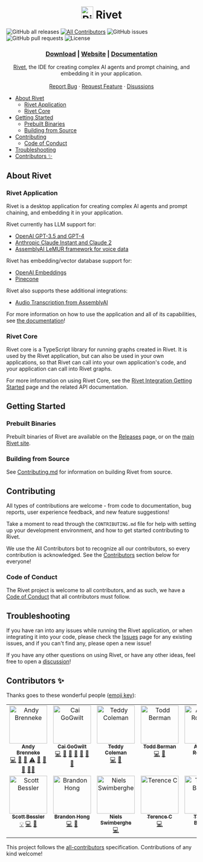 <h1 align="center"><img src="https://rivet.ironcladapp.com/img/Square150x150Logo.png" alt="Rivet Logo" width="32"> Rivet</h1>

![GitHub all releases](https://img.shields.io/github/downloads/ironclad/rivet/total) [![All Contributors](https://img.shields.io/github/all-contributors/Ironclad/rivet?color=ee8449&style=flat-square)](#contributors-) ![GitHub issues](https://img.shields.io/github/issues/Ironclad/rivet) ![GitHub pull requests](https://img.shields.io/github/issues-pr/Ironclad/rivet) ![License](https://img.shields.io/github/license/Ironclad/rivet)

<h3 align="center"><a href="https://github.com/Ironclad/rivet/releases">Download</a> | <a href="https://rivet.ironcladapp.com">Website</a> | <a href="https://rivet.ironcladapp.com">Documentation</a></h3>

<p align="center">
  <a href="https://rivet.ironcladapp.com">Rivet</a>, the IDE for creating complex AI agents and prompt chaining, and embedding it in your application.
  <br />
  <br />
  <a href="https://github.com/Ironclad/rivet/issues">Report Bug</a>
  ·
  <a href="https://github.com/Ironclad/rivet/issues">Request Feature</a>
  ·
  <a href="https://github.com/Ironclad/rivet/discussions">Disussions</a>
</p>

- [About Rivet](#about-rivet)
  - [Rivet Application](#rivet-application)
  - [Rivet Core](#rivet-core)
- [Getting Started](#getting-started)
  - [Prebuilt Binaries](#prebuilt-binaries)
  - [Building from Source](#building-from-source)
- [Contributing](#contributing)
  - [Code of Conduct](#code-of-conduct)
- [Troubleshooting](#troubleshooting)
- [Contributors ✨](#contributors-)

## About Rivet

### Rivet Application

Rivet is a desktop application for creating complex AI agents and prompt chaining, and embedding it in your application.

Rivet currently has LLM support for:

- [OpenAI GPT-3.5 and GPT-4](https://openai.com/gpt-4)
- [Anthropic Claude Instant and Claude 2](https://www.anthropic.com/index/claude-2)
- [AssemblyAI LeMUR framework for voice data](https://www.assemblyai.com/models/lemur)

Rivet has embedding/vector database support for:

- [OpenAI Embeddings](https://platform.openai.com/docs/guides/embeddings)
- [Pinecone](https://www.pinecone.io/)

Rivet also supports these additional integrations:
- [Audio Transcription from AssemblyAI](https://www.assemblyai.com/models/core-transcription)

For more information on how to use the application and all of its capabilities, see [the documentation](https://rivet.ironcladapp.com)!

### Rivet Core

Rivet core is a TypeScript library for running graphs created in Rivet. It is used by the Rivet application, but can also be used in your own applications, so that Rivet can call into your own application's code, and your application can call into Rivet graphs.

For more information on using Rivet Core, see the [Rivet Integration Getting Started](https://rivet.ironcladapp.com/api-reference/getting-started-integration) page and the related API documentation.

## Getting Started

### Prebuilt Binaries

Prebuilt binaries of Rivet are available on the [Releases](https://github.com/Ironclad/rivet/releases) page, or on the [main Rivet site](https://rivet.ironcladapp.com).

### Building from Source

See [Contributing.md](./CONTRIBUTING.md) for information on building Rivet from source.

## Contributing

All types of contributions are welcome - from code to documentation, bug reports, user experience feedback, and new feature suggestions!

Take a moment to read through the `CONTRIBUTING.md` file for help with setting up your development environment, and how to get started contributing to Rivet.

We use the All Contributors bot to recognize all our contributors, so every contribution is acknowledged. See the [Contributors](#contributors-) section below for everyone!

### Code of Conduct

The Rivet project is welcome to all contributors, and as such, we have a [Code of Conduct](./CODE_OF_CONDUCT.md) that all contributors must follow.

## Troubleshooting

If you have ran into any issues while running the Rivet application, or when integrating it into your code, please check the [Issues](https://github.com/Ironclad/rivet/issues) page for any existing issues, and if you can't find any, please open a new issue!

If you have any other questions on using Rivet, or have any other ideas, feel free to open a [discussion](https://github.com/Ironclad/rivet/discussions)!

## Contributors ✨

Thanks goes to these wonderful people ([emoji key](https://allcontributors.org/docs/en/emoji-key)):

<!-- ALL-CONTRIBUTORS-LIST:START - Do not remove or modify this section -->
<!-- prettier-ignore-start -->
<!-- markdownlint-disable -->
<table>
  <tbody>
    <tr>
      <td align="center" valign="top" width="14.28%"><a href="https://github.com/abrenneke"><img src="https://avatars.githubusercontent.com/u/342540?v=4?s=100" width="100px;" alt="Andy Brenneke"/><br /><sub><b>Andy Brenneke</b></sub></a><br /><a href="https://github.com/Ironclad/rivet/commits?author=abrenneke" title="Code">💻</a> <a href="#ideas-abrenneke" title="Ideas, Planning, & Feedback">🤔</a> <a href="#research-abrenneke" title="Research">🔬</a> <a href="https://github.com/Ironclad/rivet/commits?author=abrenneke" title="Tests">⚠️</a> <a href="#tool-abrenneke" title="Tools">🔧</a> <a href="https://github.com/Ironclad/rivet/pulls?q=is%3Apr+reviewed-by%3Aabrenneke" title="Reviewed Pull Requests">👀</a> <a href="#question-abrenneke" title="Answering Questions">💬</a> <a href="#mentoring-abrenneke" title="Mentoring">🧑‍🏫</a></td>
      <td align="center" valign="top" width="14.28%"><a href="https://github.com/gogwilt"><img src="https://avatars.githubusercontent.com/u/448108?v=4?s=100" width="100px;" alt="Cai GoGwilt"/><br /><sub><b>Cai GoGwilt</b></sub></a><br /><a href="https://github.com/Ironclad/rivet/commits?author=gogwilt" title="Code">💻</a> <a href="#business-gogwilt" title="Business development">💼</a> <a href="#ideas-gogwilt" title="Ideas, Planning, & Feedback">🤔</a> <a href="#maintenance-gogwilt" title="Maintenance">🚧</a> <a href="#promotion-gogwilt" title="Promotion">📣</a> <a href="https://github.com/Ironclad/rivet/pulls?q=is%3Apr+reviewed-by%3Agogwilt" title="Reviewed Pull Requests">👀</a> <a href="https://github.com/Ironclad/rivet/issues?q=author%3Agogwilt" title="Bug reports">🐛</a></td>
      <td align="center" valign="top" width="14.28%"><a href="https://github.com/teddycoleman"><img src="https://avatars.githubusercontent.com/u/15386324?v=4?s=100" width="100px;" alt="Teddy Coleman"/><br /><sub><b>Teddy Coleman</b></sub></a><br /><a href="https://github.com/Ironclad/rivet/commits?author=teddycoleman" title="Code">💻</a> <a href="https://github.com/Ironclad/rivet/issues?q=author%3Ateddycoleman" title="Bug reports">🐛</a></td>
      <td align="center" valign="top" width="14.28%"><a href="https://github.com/tberman"><img src="https://avatars.githubusercontent.com/u/183738?v=4?s=100" width="100px;" alt="Todd Berman"/><br /><sub><b>Todd Berman</b></sub></a><br /><a href="https://github.com/Ironclad/rivet/commits?author=tberman" title="Code">💻</a> <a href="https://github.com/Ironclad/rivet/issues?q=author%3Atberman" title="Bug reports">🐛</a></td>
      <td align="center" valign="top" width="14.28%"><a href="https://github.com/a-rothwell"><img src="https://avatars.githubusercontent.com/u/12634659?v=4?s=100" width="100px;" alt="Andrew Rothwell"/><br /><sub><b>Andrew Rothwell</b></sub></a><br /><a href="#tutorial-a-rothwell" title="Tutorials">✅</a> <a href="https://github.com/Ironclad/rivet/commits?author=a-rothwell" title="Documentation">📖</a></td>
      <td align="center" valign="top" width="14.28%"><a href="http://twitter.com/dominiccooney"><img src="https://avatars.githubusercontent.com/u/55120?v=4?s=100" width="100px;" alt="Dominic Cooney"/><br /><sub><b>Dominic Cooney</b></sub></a><br /><a href="#ideas-dominiccooney" title="Ideas, Planning, & Feedback">🤔</a> <a href="https://github.com/Ironclad/rivet/issues?q=author%3Adominiccooney" title="Bug reports">🐛</a></td>
      <td align="center" valign="top" width="14.28%"><a href="https://github.com/ankrgyl"><img src="https://avatars.githubusercontent.com/u/565363?v=4?s=100" width="100px;" alt="Ankur Goyal"/><br /><sub><b>Ankur Goyal</b></sub></a><br /><a href="https://github.com/Ironclad/rivet/commits?author=ankrgyl" title="Documentation">📖</a> <a href="https://github.com/Ironclad/rivet/commits?author=ankrgyl" title="Code">💻</a></td>
    </tr>
    <tr>
      <td align="center" valign="top" width="14.28%"><a href="https://github.com/scottbessler"><img src="https://avatars.githubusercontent.com/u/293802?v=4?s=100" width="100px;" alt="Scott Bessler"/><br /><sub><b>Scott Bessler</b></sub></a><br /><a href="#example-scottbessler" title="Examples">💡</a> <a href="https://github.com/Ironclad/rivet/commits?author=scottbessler" title="Code">💻</a> <a href="https://github.com/Ironclad/rivet/issues?q=author%3Ascottbessler" title="Bug reports">🐛</a></td>
      <td align="center" valign="top" width="14.28%"><a href="https://github.com/meeow"><img src="https://avatars.githubusercontent.com/u/18222559?v=4?s=100" width="100px;" alt="Brandon Hong"/><br /><sub><b>Brandon Hong</b></sub></a><br /><a href="https://github.com/Ironclad/rivet/commits?author=meeow" title="Code">💻</a> <a href="https://github.com/Ironclad/rivet/issues?q=author%3Ameeow" title="Bug reports">🐛</a></td>
      <td align="center" valign="top" width="14.28%"><a href="https://swimburger.net"><img src="https://avatars.githubusercontent.com/u/3382717?v=4?s=100" width="100px;" alt="Niels Swimberghe"/><br /><sub><b>Niels Swimberghe</b></sub></a><br /><a href="https://github.com/Ironclad/rivet/commits?author=Swimburger" title="Code">💻</a></td>
      <td align="center" valign="top" width="14.28%"><a href="https://github.com/tcgj"><img src="https://avatars.githubusercontent.com/u/7994529?v=4?s=100" width="100px;" alt="Terence C"/><br /><sub><b>Terence C</b></sub></a><br /><a href="https://github.com/Ironclad/rivet/commits?author=tcgj" title="Code">💻</a></td>
      <td align="center" valign="top" width="14.28%"><a href="https://github.com/tbrodahl-ironclad"><img src="https://avatars.githubusercontent.com/u/142630410?v=4?s=100" width="100px;" alt="Thomas Brodahl"/><br /><sub><b>Thomas Brodahl</b></sub></a><br /><a href="#design-tbrodahl-ironclad" title="Design">🎨</a></td>
      <td align="center" valign="top" width="14.28%"><a href="https://github.com/Jkwok0714"><img src="https://avatars.githubusercontent.com/u/28716303?v=4?s=100" width="100px;" alt="Justin Kwok"/><br /><sub><b>Justin Kwok</b></sub></a><br /><a href="https://github.com/Ironclad/rivet/issues?q=author%3AJkwok0714" title="Bug reports">🐛</a></td>
    </tr>
  </tbody>
</table>

<!-- markdownlint-restore -->
<!-- prettier-ignore-end -->

<!-- ALL-CONTRIBUTORS-LIST:END -->

This project follows the [all-contributors](https://github.com/all-contributors/all-contributors) specification. Contributions of any kind welcome!
